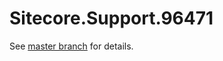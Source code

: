 # Sitecore.Support.96471

See [master branch](https://github.com/sitecoresupport/Sitecore.Support.96471) for details.
